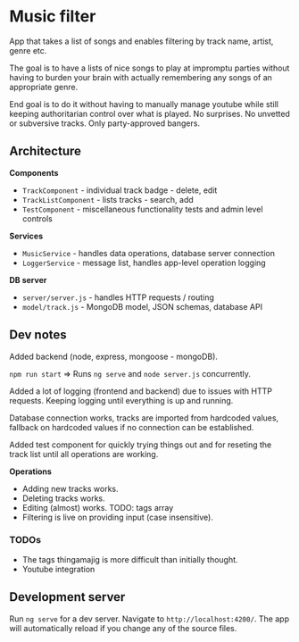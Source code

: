 # Music filter

App that takes a list of songs and enables filtering by track name, artist, genre etc.

The goal is to have a lists of nice songs to play at impromptu parties without having to burden your brain with actually remembering any songs of an appropriate genre.

End goal is to do it without having to manually manage youtube while still keeping authoritarian control over what is played. No surprises. No unvetted or subversive tracks. Only party-approved bangers.

## Architecture

**Components**
* `TrackComponent` - individual track badge - delete, edit
* `TrackListComponent` - lists tracks - search, add
* `TestComponent` - miscellaneous functionality tests and admin level controls

**Services**
* `MusicService` - handles data operations, database server connection
* `LoggerService` - message list, handles app-level operation logging

**DB server**
* `server/server.js` - handles HTTP requests / routing
* `model/track.js` - MongoDB model, JSON schemas, database API

## Dev notes

Added backend (node, express, mongoose - mongoDB).

`npm run start` => Runs `ng serve` and `node server.js` concurrently.

Added a lot of logging (frontend and backend) due to issues with HTTP requests. Keeping logging until everything is up and running.

Database connection works, tracks are imported from hardcoded values, fallback on hardcoded values if no connection can be established.

Added test component for quickly trying things out and for reseting the track list until all operations are working.

**Operations**
* Adding new tracks works.
* Deleting tracks works.
* Editing (almost) works. TODO: tags array
* Filtering is live on providing input (case insensitive).

### TODOs

* The tags thingamajig is more difficult than initially thought.
* Youtube integration

## Development server

Run `ng serve` for a dev server. Navigate to `http://localhost:4200/`. The app will automatically reload if you change any of the source files.